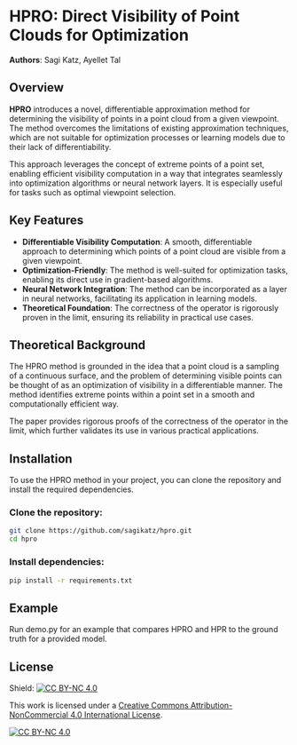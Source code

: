 # HPRO: Direct Visibility of Point Clouds for Optimization
**Authors**: Sagi Katz, Ayellet Tal

## Overview

**HPRO** introduces a novel, differentiable approximation method for determining the visibility of points in a point cloud from a given viewpoint. The method overcomes the limitations of existing approximation techniques, which are not suitable for optimization processes or learning models due to their lack of differentiability. 

This approach leverages the concept of extreme points of a point set, enabling efficient visibility computation in a way that integrates seamlessly into optimization algorithms or neural network layers. It is especially useful for tasks such as optimal viewpoint selection.

## Key Features

- **Differentiable Visibility Computation**: A smooth, differentiable approach to determining which points of a point cloud are visible from a given viewpoint.
- **Optimization-Friendly**: The method is well-suited for optimization tasks, enabling its direct use in gradient-based algorithms.
- **Neural Network Integration**: The method can be incorporated as a layer in neural networks, facilitating its application in learning models.
- **Theoretical Foundation**: The correctness of the operator is rigorously proven in the limit, ensuring its reliability in practical use cases.

## Theoretical Background

The HPRO method is grounded in the idea that a point cloud is a sampling of a continuous surface, and the problem of determining visible points can be thought of as an optimization of visibility in a differentiable manner. The method identifies extreme points within a point set in a smooth and computationally efficient way.

The paper provides rigorous proofs of the correctness of the operator in the limit, which further validates its use in various practical applications.

## Installation

To use the HPRO method in your project, you can clone the repository and install the required dependencies.

### Clone the repository:
```bash
git clone https://github.com/sagikatz/hpro.git
cd hpro
```

### Install dependencies:
```bash
pip install -r requirements.txt
```
## Example

Run demo.py for an example that compares HPRO and HPR to the ground truth for a provided model.


## License

Shield: [![CC BY-NC 4.0][cc-by-nc-shield]][cc-by-nc]

This work is licensed under a
[Creative Commons Attribution-NonCommercial 4.0 International License][cc-by-nc].

[![CC BY-NC 4.0][cc-by-nc-image]][cc-by-nc]

[cc-by-nc]: https://creativecommons.org/licenses/by-nc/4.0/
[cc-by-nc-image]: https://licensebuttons.net/l/by-nc/4.0/88x31.png
[cc-by-nc-shield]: https://img.shields.io/badge/License-CC%20BY--NC%204.0-lightgrey.svg
